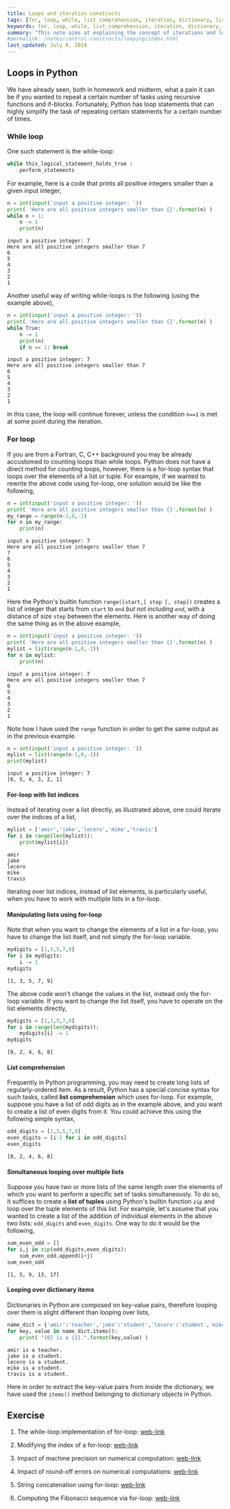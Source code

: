 ```yaml
---
title: Loops and iteration constructs
tags: [for, loop, while, list_comprehension, iteration, dictionary, list, python]
keywords: for, loop, while, list_comprehension, iteration, dictionary, list, python
summary: "This note aims at explaining the concept of iterations and loop constructs in Python."
#permalink: /notes/control-constructs/looping/index.html
last_updated: July 9, 2019
---
```


## Loops in Python  

We have already seen, both in homework and midterm, what a pain it can be if you wanted to repeat a certain number of tasks using recursive functions and if-blocks. Fortunately, Python has loop statements that can highly simplify the task of repeating certain statements for a certain number of times.  

### While loop  

One such statement is the while-loop:
```python
while this_logical_statement_holds_true : 
    perform_statements
```

For example, here is a code that prints all positive integers smaller than a given input integer,
```python
n = int(input('input a positive integer: '))
print( 'Here are all positive integers smaller than {}'.format(n) )
while n > 1:
    n -= 1
    print(n)
```
    input a positive integer: 7
    Here are all positive integers smaller than 7
    6
    5
    4
    3
    2
    1

Another useful way of writing while-loops is the following (using the example above),
```python
n = int(input('input a positive integer: '))
print( 'Here are all positive integers smaller than {}'.format(n) )
while True:
    n -= 1
    print(n)
    if n == 1: break
```
    input a positive integer: 7
    Here are all positive integers smaller than 7
    6
    5
    4
    3
    2
    1

In this case, the loop will continue forever, unless the condition `n==1` is met at some point during the iteration.  

### For loop  

If you are from a Fortran, C, C++ background you may be already accustomed to counting loops than while loops. Python does not have a direct method for counting loops, however, there is a for-loop syntax that loops over the elements of a list or tuple. For example, if we wanted to rewrite the above code using for-loop, one solution would be like the following,
```python
n = int(input('input a positive integer: '))
print( 'Here are all positive integers smaller than {}'.format(n) )
my_range = range(n-1,0,-1)
for n in my_range:
    print(n)
```
    input a positive integer: 7
    Here are all positive integers smaller than 7
    7
    6
    5
    4
    3
    2
    1

Here the Python's builtin function `range([start,] stop [, step])` creates a list of integer that starts from `start` to `end` *but not including `end`*, with a distance of size `step` between the elements. Here is another way of doing the same thing as in the above example,
```python
n = int(input('input a positive integer: '))
print( 'Here are all positive integers smaller than {}'.format(n) )
mylist = list(range(n-1,0,-1))
for n in mylist:
    print(n)
```
    input a positive integer: 7
    Here are all positive integers smaller than 7
    6
    5
    4
    3
    2
    1

Note how I have used the `range` function in order to get the same output as in the previous example.  
```python
n = int(input('input a positive integer: '))
mylist = list(range(n-1,0,-1))
print(mylist)
```
    input a positive integer: 7  
    [6, 5, 4, 3, 2, 1]

#### ​For-loop with list indices

Instead of iterating over a list directly, as illustrated above, one could iterate over the indices of a list,
```python
mylist = ['amir','jake','lecero','mike','travis']
for i in range(len(mylist)):
    print(mylist[i])
```
    amir
    jake
    lecero
    mike
    travis

Iterating over list indices, instead of list elements, is particularly useful, when you have to work with multiple lists in a for-loop.

#### Manipulating lists using for-loop

Note that when you want to change the elements of a list in a for-loop, you have to change the list itself, and not simply the for-loop variable.
```python
mydigits = [1,3,5,7,9]
for i in mydigits:
    i -= 1
mydigits
```
    [1, 3, 5, 7, 9]
    
The above code won't change the values in the list, instead only the for-loop variable. If you want to change the list itself, you have to operate on the list elements directly,
```python
mydigits = [1,3,5,7,9]
for i in range(len(mydigits)):
    mydigits[i] -= 1
mydigits
```
    [0, 2, 4, 6, 8]

#### List comprehension  

Frequently in Python programming, you may need to create long lists of regularly-ordered item. As a result, Python has a special concise syntax for such tasks, called **list comprehension** which uses for-loop. For example, suppose you have a list of odd digits as in the example above, and you want to create a list of even digits from it. You could achieve this using the following simple syntax,  

```python
odd_digits = [1,3,5,7,9]
even_digits = [i-1 for i in odd_digits]
even_digits
```
    [0, 2, 4, 6, 8]

#### Simultaneous looping over multiple lists

Suppose you have two or more lists of the same length over the elements of which you want to perform a specific set of tasks simultaneously. To do so, it suffices to create a **list of tuples** using Python's builtin function `zip` and loop over the tuple elements of this list. For example, let's assume that you wanted to create a list of the addition of individual elements in the above two lists: `odd_digits` and `even_digits`. One way to do it would be the following,  

```python
sum_even_odd = []
for i,j in zip(odd_digits,even_digits):
    sum_even_odd.append(i+j) 
sum_even_odd
```
    [1, 5, 9, 13, 17]

#### ​Looping over dictionary items  

Dictionaries in Python are composed on key-value pairs, therefore looping over them is slight different than looping over lists,  

```python
name_dict = {'amir':'teacher','jake':'student','lecero':'student','mike':'student','travis':'student'}
for key, value in name_dict.items():
    print( "{0} is a {1}.".format(key,value) )
```
    amir is a teacher.
    jake is a student.
    lecero is a student.
    mike is a student.
    travis is a student.

Here in order to extract the key-value pairs from inside the dictionary, we have used the `items()` method belonging to dictionary objects in Python.  


## Exercise

1. The while-loop implementation of for-loop: [web-link](https://www.cdslab.org/recipes/programming/while-loop-to-for-loop/while-loop-to-for-loop)  

1. Modifying the index of a for-loop: [web-link](https://www.cdslab.org/recipes/programming/modifying-loop-index-value/modifying-loop-index-value)  

1. Impact of machine precision on numerical computation: [web-link](https://www.cdslab.org/recipes/programming/precision-error-paradox/precision-error-paradox)  

1. Impact of round-off errors on numerical computations: [web-link](https://www.cdslab.org/recipes/programming/roundoff-error-paradox/roundoff-error-paradox)  

1. String concatenation using for-loop: [web-link](https://www.cdslab.org/recipes/programming/string-concatenation-using-for-loop/string-concatenation-using-for-loop)  

1. Computing the Fibonacci sequence via for-loop: [web-link](https://www.cdslab.org/recipes/programming/fibonacci-sequence-via-for-loop/fibonacci-sequence-via-for-loop)  


